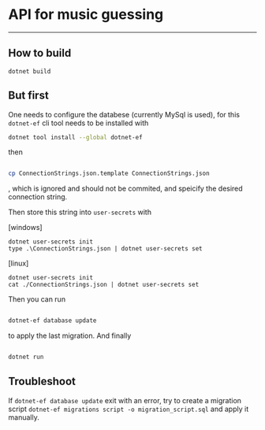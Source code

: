 # API for music guessing

---
## How to build

```dotnet build```

## But first

One needs to configure the databese (currently MySql is used), for this `dotnet-ef` cli tool needs to be installed with 
```bash
dotnet tool install --global dotnet-ef
```

then

```bash

cp ConnectionStrings.json.template ConnectionStrings.json

```

, which is ignored and should not be commited, and speicify the desired connection string.

Then store this string into `user-secrets` with

[windows]

```
dotnet user-secrets init
type .\ConnectionStrings.json | dotnet user-secrets set
```
[linux]

```
dotnet user-secrets init
cat ./ConnectionStrings.json | dotnet user-secrets set
```

Then you can run

```bash

dotnet-ef database update

```

to apply the last migration. And finally 

```bash

dotnet run

```

## Troubleshoot

If `dotnet-ef database update` exit with an error, try to create a migration script `dotnet-ef migrations script -o migration_script.sql` and apply it manually.